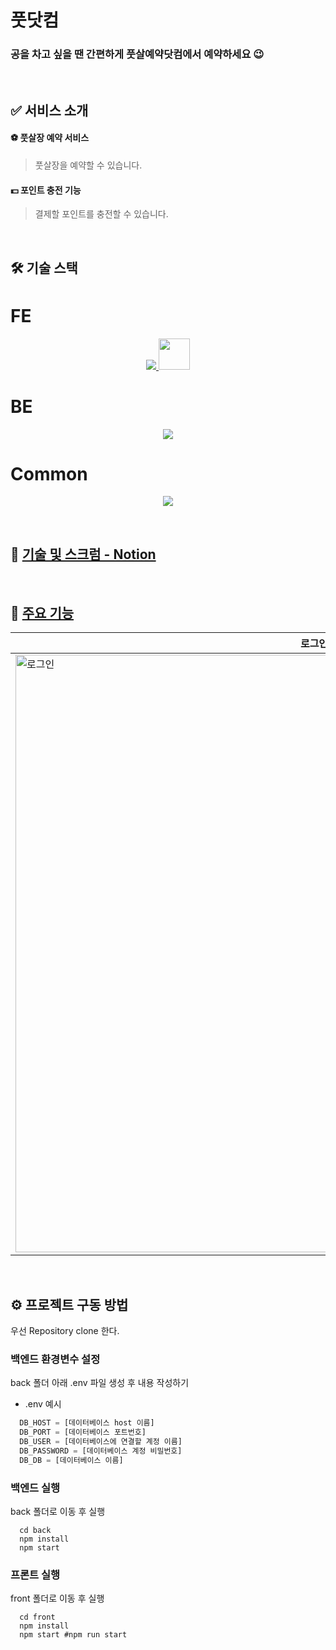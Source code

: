 # 풋닷컴
### 공을 차고 싶을 땐 간편하게 풋살예약닷컴에서 예약하세요 😉

<br>

## :white_check_mark: 서비스 소개
#### ⚽️ 풋살장 예약 서비스
> 풋살장을 예약할 수 있습니다.
#### 💵 포인트 충전 기능
> 결제할 포인트를 충전할 수 있습니다.

<br>

## 🛠️ 기술 스택

# FE
<p align="center">
  <a href="https://skillicons.dev">
    <img src="https://skillicons.dev/icons?i=js,react,styledcomponents" />
    <img width="50px" height="50px" src="https://cdn.discordapp.com/attachments/994130334604066837/996660977472905276/recoil_icon.png" />
  </a>
</p>

# BE
<p align="center">
  <a href="https://skillicons.dev">
    <img src="https://skillicons.dev/icons?i=nodejs,express,mongodb,aws,redis" />
  </a>
</p>

# Common
<p align="center">
  <a href="https://skillicons.dev">
    <img src="https://skillicons.dev/icons?i=figma,vscode,gitlab" />
  </a>
</p>



<br>

## 📌 [기술 및 스크럼 - Notion](https://www.notion.so/b6d9bea8f4534057b45e9d4df673de82)

<br>

## 🚗 [주요 기능](https://www.notion.so/b6d9bea8f4534057b45e9d4df673de82)
|로그인|
|--|
|<img width="956" alt="로그인" src="">|

<br>

## ⚙️ 프로젝트 구동 방법
우선 Repository clone 한다.

### 백엔드 환경변수 설정
back 폴더 아래 .env 파일 생성 후 내용 작성하기
- .env 예시

```javascript
  DB_HOST = [데이터베이스 host 이름]
  DB_PORT = [데이터베이스 포트번호]
  DB_USER = [데이터베이스에 연결할 계정 이름]
  DB_PASSWORD = [데이터베이스 계정 비밀번호]
  DB_DB = [데이터베이스 이름]
```

### 백엔드 실행
back 폴더로 이동 후 실행
```
  cd back
  npm install
  npm start
```

### 프론트 실행
front 폴더로 이동 후 실행
```
  cd front
  npm install
  npm start #npm run start
```
